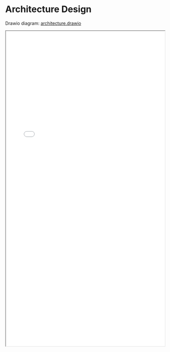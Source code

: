 # Architecture Design

Drawio diagram: [architecture.drawio](downloads/DesignTest.drawio)

<iframe src="../downloads/arch-design.pdf" width="100%" height="1000px">
</iframe>